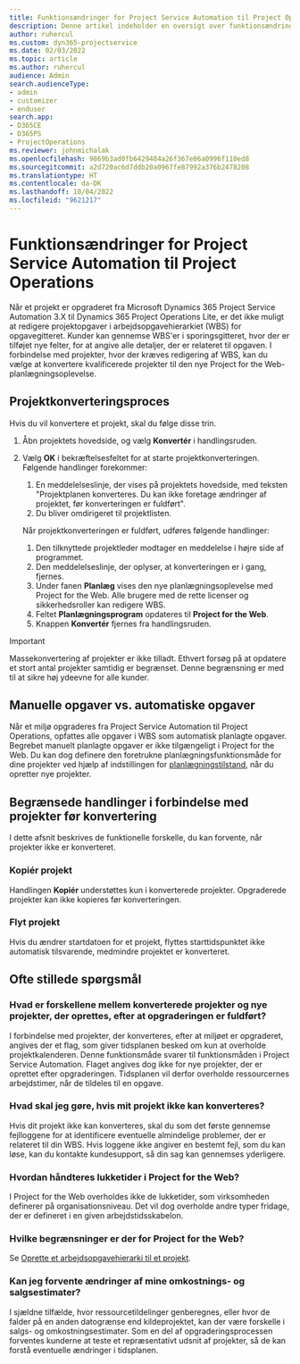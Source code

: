 ```yaml
---
title: Funktionsændringer for Project Service Automation til Project Operations
description: Denne artikel indeholder en oversigt over funktionsændringerne for Microsoft Dynamics 365 Project Service Automation til Dynamics 365 Project Operations.
author: ruhercul
ms.custom: dyn365-projectservice
ms.date: 02/03/2022
ms.topic: article
ms.author: ruhercul
audience: Admin
search.audienceType:
- admin
- customizer
- enduser
search.app:
- D365CE
- D365PS
- ProjectOperations
ms.reviewer: johnmichalak
ms.openlocfilehash: 9869b3ad0fb6429484a26f367e06a0996f110ed8
ms.sourcegitcommit: a2d720ac6d7ddb20a0967fe87992a376b2478208
ms.translationtype: HT
ms.contentlocale: da-DK
ms.lasthandoff: 10/04/2022
ms.locfileid: "9621217"
---
```

# <a name="feature-changes-for-project-service-automation-to-project-operations"></a>Funktionsændringer for Project Service Automation til Project Operations

Når et projekt er opgraderet fra Microsoft Dynamics 365 Project Service Automation 3.X til Dynamics 365 Project Operations Lite, er det ikke muligt at redigere projektopgaver i arbejdsopgavehierarkiet (WBS) for opgavegitteret. Kunder kan gennemse WBS'er i sporingsgitteret, hvor der er tilføjet nye felter, for at angive alle detaljer, der er relateret til opgaven. I forbindelse med projekter, hvor der kræves redigering af WBS, kan du vælge at konvertere kvalificerede projekter til den nye Project for the Web-planlægningsoplevelse.

## <a name="project-conversion-process"></a>Projektkonverteringsproces

Hvis du vil konvertere et projekt, skal du følge disse trin.

1. Åbn projektets hovedside, og vælg **Konvertér** i handlingsruden.
1. Vælg **OK** i bekræftelsesfeltet for at starte projektkonverteringen. Følgende handlinger forekommer:

    1. En meddelelseslinje, der vises på projektets hovedside, med teksten "Projektplanen konverteres. Du kan ikke foretage ændringer af projektet, før konverteringen er fuldført".
    1. Du bliver omdirigeret til projektlisten.

    Når projektkonverteringen er fuldført, udføres følgende handlinger:

    1. Den tilknyttede projektleder modtager en meddelelse i højre side af programmet.
    1. Den meddelelseslinje, der oplyser, at konverteringen er i gang, fjernes.
    1. Under fanen **Planlæg** vises den nye planlægningsoplevelse med Project for the Web. Alle brugere med de rette licenser og sikkerhedsroller kan redigere WBS.
    1. Feltet **Planlægningsprogram** opdateres til **Project for the Web**.
    1. Knappen **Konvertér** fjernes fra handlingsruden.

> [!IMPORTANT]
> Massekonvertering af projekter er ikke tilladt. Ethvert forsøg på at opdatere et stort antal projekter samtidig er begrænset. Denne begrænsning er med til at sikre høj ydeevne for alle kunder.

## <a name="manual-tasks-vs-automatic-tasks"></a>Manuelle opgaver vs. automatiske opgaver

Når et miljø opgraderes fra Project Service Automation til Project Operations, opfattes alle opgaver i WBS som automatisk planlagte opgaver. Begrebet manuelt planlagte opgaver er ikke tilgængeligt i Project for the Web. Du kan dog definere den foretrukne planlægningsfunktionsmåde for dine projekter ved hjælp af indstillingen for [planlægningstilstand](/project-management/scheduling-modes.md), når du opretter nye projekter.

## <a name="restricted-operations-for-pre-conversion-projects"></a>Begrænsede handlinger i forbindelse med projekter før konvertering

I dette afsnit beskrives de funktionelle forskelle, du kan forvente, når projekter ikke er konverteret.

### <a name="copy-project"></a>Kopiér projekt

Handlingen **Kopiér** understøttes kun i konverterede projekter. Opgraderede projekter kan ikke kopieres før konverteringen.

### <a name="move-project"></a>Flyt projekt

Hvis du ændrer startdatoen for et projekt, flyttes starttidspunktet ikke automatisk tilsvarende, medmindre projektet er konverteret.

## <a name="frequently-asked-questions"></a>Ofte stillede spørgsmål

### <a name="what-are-the-differences-between-converted-projects-and-new-projects-that-are-created-after-the-upgrade-has-been-completed"></a>Hvad er forskellene mellem konverterede projekter og nye projekter, der oprettes, efter at opgraderingen er fuldført?

I forbindelse med projekter, der konverteres, efter at miljøet er opgraderet, angives der et flag, som giver tidsplanen besked om kun at overholde projektkalenderen. Denne funktionsmåde svarer til funktionsmåden i Project Service Automation. Flaget angives dog ikke for nye projekter, der er oprettet efter opgraderingen. Tidsplanen vil derfor overholde ressourcernes arbejdstimer, når de tildeles til en opgave.

### <a name="what-should-i-do-if-my-project-fails-to-be-converted"></a>Hvad skal jeg gøre, hvis mit projekt ikke kan konverteres?

Hvis dit projekt ikke kan konverteres, skal du som det første gennemse fejlloggene for at identificere eventuelle almindelige problemer, der er relateret til din WBS. Hvis loggene ikke angiver en bestemt fejl, som du kan løse, kan du kontakte kundesupport, så din sag kan gennemses yderligere.

### <a name="how-are-business-closures-handled-in-project-for-the-web"></a>Hvordan håndteres lukketider i Project for the Web?

I Project for the Web overholdes ikke de lukketider, som virksomheden definerer på organisationsniveau. Det vil dog overholde andre typer fridage, der er defineret i en given arbejdstidsskabelon.

### <a name="what-are-the-limitations-of-project-for-the-web"></a>Hvilke begrænsninger er der for Project for the Web?

Se [Oprette et arbejdsopgavehierarki til et projekt](/project-management/create-wbs#project-limitations.md).

### <a name="can-i-expect-changes-to-my-cost-and-sales-estimates"></a>Kan jeg forvente ændringer af mine omkostnings- og salgsestimater?

I sjældne tilfælde, hvor ressourcetildelinger genberegnes, eller hvor de falder på en anden datogrænse end kildeprojektet, kan der være forskelle i salgs- og omkostningsestimater. Som en del af opgraderingsprocessen forventes kunderne at teste et repræsentativt udsnit af projekter, så de kan forstå eventuelle ændringer i tidsplanen.
